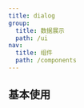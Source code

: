 ```yaml
---
title: dialog
group: 
  title: 数据展示
  path: /ui
nav:
  title: 组件
  path: /components
---
```


## 基本使用
<code src="./demos/basic" />